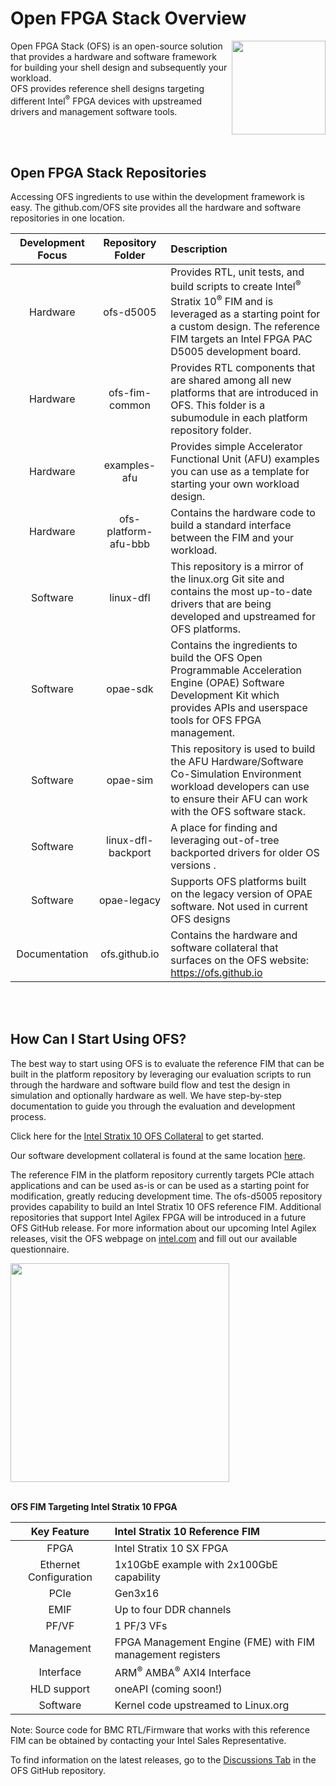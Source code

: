 # **Open FPGA Stack Overview**

<img src="https://github.com/OFS/ofs.github.io/blob/main/docs/hw/d5005/reference_manuals/ofs_fim/images/OFS.png" align="right" width="150" height="150">

 Open FPGA Stack (OFS) is an open-source solution that provides a hardware and software framework for building your shell design and subsequently your workload.  
OFS provides reference shell designs targeting different Intel<sup>&reg;</sup> FPGA devices with upstreamed drivers and management software tools.  

<br>
<br>


## **Open FPGA Stack Repositories**

Accessing OFS ingredients to use within the development framework is easy.  The github.com/OFS site provides all the hardware and software repositories in one location.

|Development Focus|Repository Folder | Description |
|:----------------:|:------------------:|:--------------------|
|Hardware | ofs-d5005 | Provides RTL, unit tests, and build scripts to create Intel<sup>&reg;</sup> Stratix 10<sup>&reg;</sup> FIM and is leveraged as a starting point for a custom design.  The reference FIM targets an Intel FPGA PAC D5005 development board. |
|Hardware| ofs-fim-common | Provides RTL components that are shared among all new platforms that are introduced in OFS.  This folder is a subumodule in each platform repository folder. |
| Hardware | examples-afu | Provides simple Accelerator Functional Unit (AFU) examples you can use as a template for starting your own workload design.  |
| Hardware | ofs-platform-afu-bbb | Contains the hardware code to build a standard interface between the FIM and your workload. | 
| Software | linux-dfl | This repository is a mirror of the linux.org Git site and contains the most up-to-date drivers that are being developed and upstreamed for OFS platforms.|
| Software | opae-sdk | Contains the ingredients to build the OFS Open Programmable Acceleration Engine (OPAE) Software Development Kit which provides APIs and userspace tools for OFS FPGA management. |
| Software | opae-sim | This repository is used to build the AFU Hardware/Software Co-Simulation Environment workload developers can use to ensure their AFU can work with the OFS software stack. |
| Software | linux-dfl-backport | A place for finding and leveraging out-of-tree backported drivers for older OS versions .  |
| Software | opae-legacy | Supports OFS platforms built on the legacy version of OPAE software.  Not used in current OFS designs |
| Documentation |ofs.github.io | Contains the hardware and software collateral that surfaces on the OFS website: <https://ofs.github.io> | 

<br/>
<br/>

## **How Can I Start Using OFS?**

The best way to start using OFS is to evaluate the reference FIM that can be built in the platform repository by leveraging our evaluation scripts to run through the hardware and software build flow and test the design in simulation and optionally hardware as well.  We have step-by-step documentation to guide you through the evaluation and development process.

Click here for the [Intel Stratix 10 OFS Collateral](https://ofs.github.io/hw/d5005/user_guides/ug_eval_ofs_d5005/ug_eval_script_ofs_d5005/) to get started.

Our software development collateral is found at the same location [here](https://ofs.github.io/sw/fpga_api/quick_start/readme/).

The reference FIM in the platform repository currently targets PCIe attach applications and can be used as-is or can be used as a starting point for modification, greatly reducing development time. The ofs-d5005 repository provides capability to build an Intel Stratix 10 OFS reference FIM.  Additional repositories that support Intel Agilex FPGA will be introduced in a future OFS GitHub release.  For more information about our upcoming Intel Agilex releases, visit the OFS webpage on [intel.com](https://www.intel.com/content/www/us/en/products/details/fpga/platforms/pac/open-fpga-stack.html) and fill out our available questionnaire.

<image src="https://github.com/OFS/ofs.github.io/blob/main/docs/hw/d5005/reference_manuals/ofs_fim/images/FIM-s10-OFS block.png" align="center" width="350" height="350">

<br/>
<br/>


**OFS FIM Targeting Intel Stratix 10 FPGA**

| Key Feature | Intel Stratix 10 Reference FIM | 
|:-----------:|:-------------------------------|
|FPGA  | Intel Stratix 10 SX FPGA |
|Ethernet Configuration | 1x10GbE example with 2x100GbE capability |
| PCIe | Gen3x16 |
|EMIF | Up to four DDR channels |
| PF/VF | 1 PF/3 VFs |
|Management | FPGA Management Engine (FME) with FIM management registers|
|Interface | ARM<sup>&reg;</sup> AMBA<sup>&reg;</sup> AXI4 Interface|
| HLD support | oneAPI (coming soon!) |
| Software | Kernel code upstreamed to Linux.org |

Note: Source code for BMC RTL/Firmware that works with this reference FIM can be obtained by contacting your Intel Sales Representative.

To find information on the latest releases, go to the [Discussions Tab](https://github.com/orgs/OFS/discussions) in the OFS GitHub repository.




